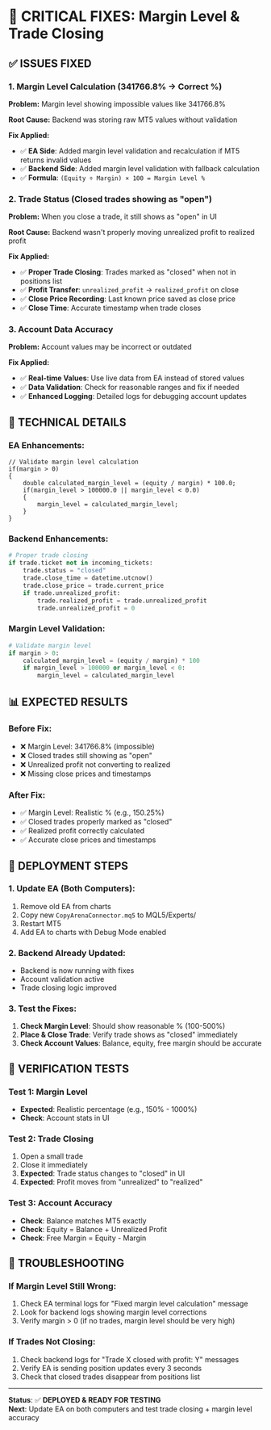 # 🚨 CRITICAL FIXES: Margin Level & Trade Closing

## ✅ **ISSUES FIXED**

### **1. Margin Level Calculation (341766.8% → Correct %)**

**Problem:** Margin level showing impossible values like 341766.8%

**Root Cause:** Backend was storing raw MT5 values without validation

**Fix Applied:**
- ✅ **EA Side**: Added margin level validation and recalculation if MT5 returns invalid values
- ✅ **Backend Side**: Added margin level validation with fallback calculation
- ✅ **Formula**: `(Equity ÷ Margin) × 100 = Margin Level %`

### **2. Trade Status (Closed trades showing as "open")**

**Problem:** When you close a trade, it still shows as "open" in UI

**Root Cause:** Backend wasn't properly moving unrealized profit to realized profit

**Fix Applied:**
- ✅ **Proper Trade Closing**: Trades marked as "closed" when not in positions list
- ✅ **Profit Transfer**: `unrealized_profit` → `realized_profit` on close
- ✅ **Close Price Recording**: Last known price saved as close price
- ✅ **Close Time**: Accurate timestamp when trade closes

### **3. Account Data Accuracy**

**Problem:** Account values may be incorrect or outdated

**Fix Applied:**
- ✅ **Real-time Values**: Use live data from EA instead of stored values
- ✅ **Data Validation**: Check for reasonable ranges and fix if needed
- ✅ **Enhanced Logging**: Detailed logs for debugging account updates

## 🔧 **TECHNICAL DETAILS**

### **EA Enhancements:**
```mql5
// Validate margin level calculation
if(margin > 0)
{
    double calculated_margin_level = (equity / margin) * 100.0;
    if(margin_level > 100000.0 || margin_level < 0.0)
    {
        margin_level = calculated_margin_level;
    }
}
```

### **Backend Enhancements:**
```python
# Proper trade closing
if trade.ticket not in incoming_tickets:
    trade.status = "closed"
    trade.close_time = datetime.utcnow()
    trade.close_price = trade.current_price
    if trade.unrealized_profit:
        trade.realized_profit = trade.unrealized_profit
        trade.unrealized_profit = 0
```

### **Margin Level Validation:**
```python
# Validate margin level
if margin > 0:
    calculated_margin_level = (equity / margin) * 100
    if margin_level > 100000 or margin_level < 0:
        margin_level = calculated_margin_level
```

## 📊 **EXPECTED RESULTS**

### **Before Fix:**
- ❌ Margin Level: 341766.8% (impossible)
- ❌ Closed trades still showing as "open"
- ❌ Unrealized profit not converting to realized
- ❌ Missing close prices and timestamps

### **After Fix:**
- ✅ Margin Level: Realistic % (e.g., 150.25%)
- ✅ Closed trades properly marked as "closed"
- ✅ Realized profit correctly calculated
- ✅ Accurate close prices and timestamps

## 🔄 **DEPLOYMENT STEPS**

### **1. Update EA (Both Computers):**
1. Remove old EA from charts
2. Copy new `CopyArenaConnector.mq5` to MQL5/Experts/
3. Restart MT5
4. Add EA to charts with Debug Mode enabled

### **2. Backend Already Updated:**
- Backend is now running with fixes
- Account validation active
- Trade closing logic improved

### **3. Test the Fixes:**
1. **Check Margin Level**: Should show reasonable % (100-500%)
2. **Place & Close Trade**: Verify trade shows as "closed" immediately
3. **Check Account Values**: Balance, equity, free margin should be accurate

## 🧪 **VERIFICATION TESTS**

### **Test 1: Margin Level**
- **Expected**: Realistic percentage (e.g., 150% - 1000%)
- **Check**: Account stats in UI

### **Test 2: Trade Closing**
1. Open a small trade
2. Close it immediately
3. **Expected**: Trade status changes to "closed" in UI
4. **Expected**: Profit moves from "unrealized" to "realized"

### **Test 3: Account Accuracy**
- **Check**: Balance matches MT5 exactly
- **Check**: Equity = Balance + Unrealized Profit
- **Check**: Free Margin = Equity - Margin

## 🚨 **TROUBLESHOOTING**

### **If Margin Level Still Wrong:**
1. Check EA terminal logs for "Fixed margin level calculation" message
2. Look for backend logs showing margin level corrections
3. Verify margin > 0 (if no trades, margin level should be very high)

### **If Trades Not Closing:**
1. Check backend logs for "Trade X closed with profit: Y" messages
2. Verify EA is sending position updates every 3 seconds
3. Check that closed trades disappear from positions list

---

**Status**: ✅ **DEPLOYED & READY FOR TESTING**  
**Next**: Update EA on both computers and test trade closing + margin level accuracy 